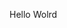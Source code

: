 Hello Wolrd





















































































































































































































































































































































































































































































































































































































































































































































































































































































































































































































































































































































































































































































































































































































































































































































































































































































































































































































































































































































































































































































































































































































































